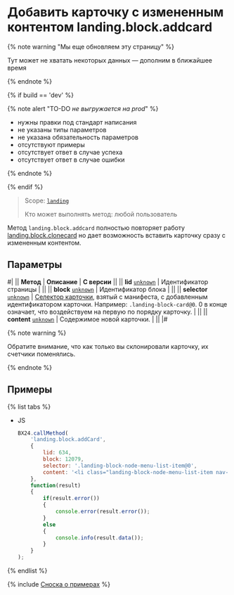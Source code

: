 # Добавить карточку с измененным контентом landing.block.addcard

{% note warning "Мы еще обновляем эту страницу" %}

Тут может не хватать некоторых данных — дополним в ближайшее время

{% endnote %}

{% if build == 'dev' %}

{% note alert "TO-DO _не выгружается на prod_" %}

- нужны правки под стандарт написания
- не указаны типы параметров
- не указана обязательность параметров
- отсутствуют примеры
- отсутствует ответ в случае успеха
- отсутствует ответ в случае ошибки

{% endnote %}

{% endif %}

> Scope: [`landing`](../../../scopes/permissions.md)
>
> Кто может выполнять метод: любой пользователь

Метод `landing.block.addcard` полностью повторяет работу [landing.block.clonecard](./landing-block-clone-card.md) но дает возможность вставить карточку сразу с измененным контентом.

## Параметры

#|
|| **Метод** | **Описание** | **С версии** ||
|| **lid**
[`unknown`](../../../data-types.md) | Идентификатор страницы | ||
|| **block**
[`unknown`](../../../data-types.md) | Идентификатор блока | ||
|| **selector**
[`unknown`](../../../data-types.md) | [Селектор карточки](../manifest.md#ключ-cards), взятый с манифеста, с добавленным идентификатором карточки.
Например: `.landing-block-card@0`. 0 в конце означает, что воздействуем на первую по порядку карточку. | ||
|| **content**
[`unknown`](../../../data-types.md) | Содержимое новой карточки. | ||
|#

{% note warning %}

Обратите внимание, что как только вы склонировали карточку, их счетчики поменялись.

{% endnote %}

## Примеры

{% list tabs %}

- JS

    ```js
    BX24.callMethod(
        'landing.block.addCard',
        {
            lid: 634,
            block: 12079,
            selector: '.landing-block-node-menu-list-item@0',
            content: '<li class="landing-block-node-menu-list-item nav-item g-mx-30--lg g-mb-7 g-mb-0--lg">' + '<a href="#about" class="landing-block-node-menu-list-item-link nav-link g-color-white p-0">New card item</a>' + '</li>'
        },
        function(result)
        {
            if(result.error())
            {
                console.error(result.error());
            }
            else
            {
                console.info(result.data());
            }
        }
    );
    ```

{% endlist %}



{% include [Сноска о примерах](../../../../_includes/examples.md) %}